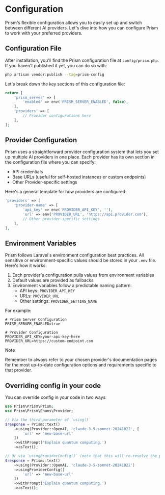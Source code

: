 # Configuration

Prism's flexible configuration allows you to easily set up and switch between different AI providers. Let's dive into how you can configure Prism to work with your preferred providers.

## Configuration File

After installation, you'll find the Prism configuration file at `config/prism.php`. If you haven't published it yet, you can do so with:

```bash
php artisan vendor:publish --tag=prism-config
```

Let's break down the key sections of this configuration file:

```php
return [
    'prism_server' => [
        'enabled' => env('PRISM_SERVER_ENABLED', false),
    ],
    'providers' => [
        // Provider configurations here
    ],
];
```

## Provider Configuration

Prism uses a straightforward provider configuration system that lets you set up multiple AI providers in one place. Each provider has its own section in the configuration file where you can specify:

- API credentials
- Base URLs (useful for self-hosted instances or custom endpoints)
- Other Provider-specific settings

Here's a general template for how providers are configured:

```php
'providers' => [
    'provider-name' => [
        'api_key' => env('PROVIDER_API_KEY', ''),
        'url' => env('PROVIDER_URL', 'https://api.provider.com'),
        // Other provider-specific settings
    ],
],
```

## Environment Variables

Prism follows Laravel's environment configuration best practices. All sensitive or environment-specific values should be stored in your `.env` file. Here's how it works:

1. Each provider's configuration pulls values from environment variables
2. Default values are provided as fallbacks
3. Environment variables follow a predictable naming pattern:
   - API keys: `PROVIDER_API_KEY`
   - URLs: `PROVIDER_URL`
   - Other settings: `PROVIDER_SETTING_NAME`

For example:

```shell
# Prism Server Configuration
PRISM_SERVER_ENABLED=true

# Provider Configuration
PROVIDER_API_KEY=your-api-key-here
PROVIDER_URL=https://custom-endpoint.com

```
> [!NOTE]
> Remember to always refer to your chosen provider's documentation pages for the most up-to-date configuration options and requirements specific to that provider.

## Overriding config in your code

You can override config in your code in two ways:

```php
use Prism\Prism\Prism;
use Prism\Prism\Enums\Provider;

// Via the third parameter of `using()`
$response = Prism::text()
    ->using(Provider::OpenAI, 'claude-3-5-sonnet-20241022', [
        'url' => 'new-base-url'
    ])
    ->withPrompt('Explain quantum computing.')
    ->asText();

// Or via `usingProviderConfig()` (note that this will re-resolve the provider).
$response = Prism::text()
    ->using(Provider::OpenAI, 'claude-3-5-sonnet-20241022')
    ->usingProviderConfig([
        'url' => 'new-base-url'
    ])
    ->withPrompt('Explain quantum computing.')
    ->asText();
```
